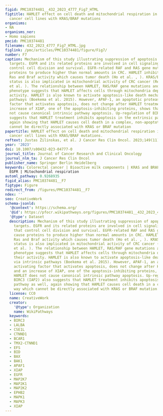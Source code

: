 ```yaml
---
figid: PMC10374481__432_2023_4777_Fig7_HTML
figtitle: HAMLET effect on cell death and mitochondrial respiration in colorectal
  cancer cell lines with KRAS/BRAF mutations
organisms:
- NA
organisms_ner:
- Homo sapiens
pmcid: PMC10374481
filename: 432_2023_4777_Fig7_HTML.jpg
figlink: /pmc/articles/PMC10374481/figure/Fig7/
number: F7
caption: Mechanism of this study illustrating suppression of apoptosis and HAMLET
  targets. EGFR and its related proteins are involved in cell signaling pathways that
  control cell division and survival. EGFR-related RAF and RAS gene mutations cause
  proteins to produce higher than normal amounts in CRC. HAMLET inhibits oncogenic
  Ras and Braf activity which causes tumor death (Ho et al. , ). KRAS/BRAF mutational
  status is also implicated in mitochondrial activity of CRC cancer (Rebane-Klemm
  et al. ). The relationship between HAMLET, RAS/RAF gene mutations and mitochondrial
  phenotype suggests that HAMLET affects cells through mitochondria depending on their
  activity. HAMLET is also known to activate apoptosis-like death mechanisms via intrinsic
  pathways (Boekema et al. 2015). However, APAF-1, an apoptotic protease activating
  factor that activates apoptosis, does not change after HAMLET treatment, and an
  increase of XIAP, one of the apoptosis-inhibiting proteins, shows that HAMLET does
  not cause canonical intrinsic pathway apoptosis. Up-regulation of BIRC3 (IAP2) also
  suggests that HAMLET treatment inhibits apoptosis in the extrinsic pathway as well,
  again showing that HAMLET causes cell death in a complex, non-apoptotic way which
  cannot be directly associated with KRAS or BRAF mutation
papertitle: HAMLET effect on cell death and mitochondrial respiration in colorectal
  cancer cell lines with KRAS/BRAF mutations.
reftext: Justas Žilinskas, et al. J Cancer Res Clin Oncol. 2023;149(11):8619-8630.
year: '2023'
doi: 10.1007/s00432-023-04777-0
journal_title: Journal of Cancer Research and Clinical Oncology
journal_nlm_ta: J Cancer Res Clin Oncol
publisher_name: Springer Berlin Heidelberg
keywords: Colorectal cancer | Bioactive milk components | KRAS and BRAF mutation |
  EGFR | Mitochondrial respiration
automl_pathway: 0.9268935
figid_alias: PMC10374481__F7
figtype: Figure
redirect_from: /figures/PMC10374481__F7
ndex: ''
seo: CreativeWork
schema-jsonld:
  '@context': https://schema.org/
  '@id': https://pfocr.wikipathways.org/figures/PMC10374481__432_2023_4777_Fig7_HTML.html
  '@type': Dataset
  description: Mechanism of this study illustrating suppression of apoptosis and HAMLET
    targets. EGFR and its related proteins are involved in cell signaling pathways
    that control cell division and survival. EGFR-related RAF and RAS gene mutations
    cause proteins to produce higher than normal amounts in CRC. HAMLET inhibits oncogenic
    Ras and Braf activity which causes tumor death (Ho et al. , ). KRAS/BRAF mutational
    status is also implicated in mitochondrial activity of CRC cancer (Rebane-Klemm
    et al. ). The relationship between HAMLET, RAS/RAF gene mutations and mitochondrial
    phenotype suggests that HAMLET affects cells through mitochondria depending on
    their activity. HAMLET is also known to activate apoptosis-like death mechanisms
    via intrinsic pathways (Boekema et al. 2015). However, APAF-1, an apoptotic protease
    activating factor that activates apoptosis, does not change after HAMLET treatment,
    and an increase of XIAP, one of the apoptosis-inhibiting proteins, shows that
    HAMLET does not cause canonical intrinsic pathway apoptosis. Up-regulation of
    BIRC3 (IAP2) also suggests that HAMLET treatment inhibits apoptosis in the extrinsic
    pathway as well, again showing that HAMLET causes cell death in a complex, non-apoptotic
    way which cannot be directly associated with KRAS or BRAF mutation
  license: CC0
  name: CreativeWork
  creator:
    '@type': Organization
    name: WikiPathways
  keywords:
  - BIRC3
  - LALBA
  - CSE1L
  - CTNND1
  - BCAR1
  - TMX2-CTNND1
  - EFS
  - BID
  - BAX
  - BAK1
  - APAF1
  - XIAP
  - EGFR
  - MAP2K7
  - MAP2K1
  - MAP2K2
  - EPHB2
  - MAPK1
  - MAPK3
  - XIAP
---
```

